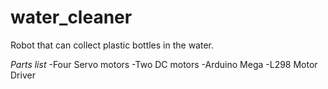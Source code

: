 # water_cleaner

Robot that can collect plastic bottles in the water.


*Parts list*
-Four Servo motors
-Two DC motors
-Arduino Mega
-L298 Motor Driver
